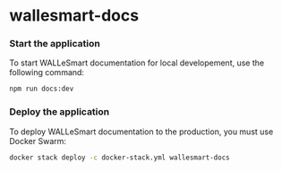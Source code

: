# wallesmart-docs

### Start the application
To start WALLeSmart documentation for local developement, use the following command:

```bash
npm run docs:dev
```

### Deploy the application

To deploy WALLeSmart documentation to the production, you must use Docker Swarm:

```bash
docker stack deploy -c docker-stack.yml wallesmart-docs
```
